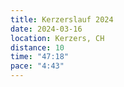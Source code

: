 ```yaml
---
title: Kerzerslauf 2024
date: 2024-03-16
location: Kerzers, CH
distance: 10
time: "47:18"
pace: "4:43"
---
```

